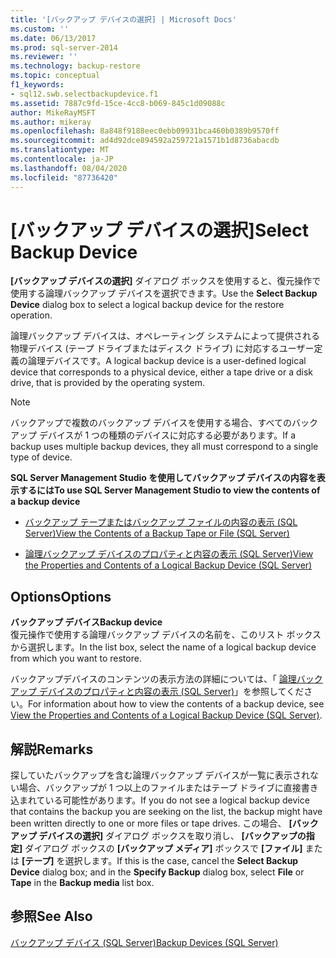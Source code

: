 ```yaml
---
title: '[バックアップ デバイスの選択] | Microsoft Docs'
ms.custom: ''
ms.date: 06/13/2017
ms.prod: sql-server-2014
ms.reviewer: ''
ms.technology: backup-restore
ms.topic: conceptual
f1_keywords:
- sql12.swb.selectbackupdevice.f1
ms.assetid: 7887c9fd-15ce-4cc8-b069-845c1d09088c
author: MikeRayMSFT
ms.author: mikeray
ms.openlocfilehash: 8a848f9188eec0ebb09931bca460b0389b9570ff
ms.sourcegitcommit: ad4d92dce894592a259721a1571b1d8736abacdb
ms.translationtype: MT
ms.contentlocale: ja-JP
ms.lasthandoff: 08/04/2020
ms.locfileid: "87736420"
---
```

# <a name="select-backup-device"></a><span data-ttu-id="7958f-102">[バックアップ デバイスの選択]</span><span class="sxs-lookup"><span data-stu-id="7958f-102">Select Backup Device</span></span>
  <span data-ttu-id="7958f-103">**[バックアップ デバイスの選択]** ダイアログ ボックスを使用すると、復元操作で使用する論理バックアップ デバイスを選択できます。</span><span class="sxs-lookup"><span data-stu-id="7958f-103">Use the **Select Backup Device** dialog box to select a logical backup device for the restore operation.</span></span>  
  
 <span data-ttu-id="7958f-104">論理バックアップ デバイスは、オペレーティング システムによって提供される物理デバイス (テープ ドライブまたはディスク ドライブ) に対応するユーザー定義の論理デバイスです。</span><span class="sxs-lookup"><span data-stu-id="7958f-104">A logical backup device is a user-defined logical device that corresponds to a physical device, either a tape drive or a disk drive, that is provided by the operating system.</span></span>  
  
> [!NOTE]  
>  <span data-ttu-id="7958f-105">バックアップで複数のバックアップ デバイスを使用する場合、すべてのバックアップ デバイスが 1 つの種類のデバイスに対応する必要があります。</span><span class="sxs-lookup"><span data-stu-id="7958f-105">If a backup uses multiple backup devices, they all must correspond to a single type of device.</span></span>  
  
 <span data-ttu-id="7958f-106">**SQL Server Management Studio を使用してバックアップ デバイスの内容を表示するには**</span><span class="sxs-lookup"><span data-stu-id="7958f-106">**To use SQL Server Management Studio to view the contents of a backup device**</span></span>  
  
-   [<span data-ttu-id="7958f-107">バックアップ テープまたはバックアップ ファイルの内容の表示 &#40;SQL Server&#41;</span><span class="sxs-lookup"><span data-stu-id="7958f-107">View the Contents of a Backup Tape or File &#40;SQL Server&#41;</span></span>](view-the-contents-of-a-backup-tape-or-file-sql-server.md)  
  
-   [<span data-ttu-id="7958f-108">論理バックアップ デバイスのプロパティと内容の表示 &#40;SQL Server&#41;</span><span class="sxs-lookup"><span data-stu-id="7958f-108">View the Properties and Contents of a Logical Backup Device &#40;SQL Server&#41;</span></span>](view-the-properties-and-contents-of-a-logical-backup-device-sql-server.md)  
  
## <a name="options"></a><span data-ttu-id="7958f-109">Options</span><span class="sxs-lookup"><span data-stu-id="7958f-109">Options</span></span>  
 <span data-ttu-id="7958f-110">**バックアップ デバイス**</span><span class="sxs-lookup"><span data-stu-id="7958f-110">**Backup device**</span></span>  
 <span data-ttu-id="7958f-111">復元操作で使用する論理バックアップ デバイスの名前を、このリスト ボックスから選択します。</span><span class="sxs-lookup"><span data-stu-id="7958f-111">In the list box, select the name of a logical backup device from which you want to restore.</span></span>  
  
 <span data-ttu-id="7958f-112">バックアップデバイスのコンテンツの表示方法の詳細については、「 [論理バックアップ デバイスのプロパティと内容の表示 &#40;SQL Server&#41;](view-the-properties-and-contents-of-a-logical-backup-device-sql-server.md)」を参照してください。</span><span class="sxs-lookup"><span data-stu-id="7958f-112">For information about how to view the contents of a backup device, see [View the Properties and Contents of a Logical Backup Device &#40;SQL Server&#41;](view-the-properties-and-contents-of-a-logical-backup-device-sql-server.md).</span></span>  
  
## <a name="remarks"></a><span data-ttu-id="7958f-113">解説</span><span class="sxs-lookup"><span data-stu-id="7958f-113">Remarks</span></span>  
 <span data-ttu-id="7958f-114">探していたバックアップを含む論理バックアップ デバイスが一覧に表示されない場合、バックアップが 1 つ以上のファイルまたはテープ ドライブに直接書き込まれている可能性があります。</span><span class="sxs-lookup"><span data-stu-id="7958f-114">If you do not see a logical backup device that contains the backup you are seeking on the list, the backup might have been written directly to one or more files or tape drives.</span></span> <span data-ttu-id="7958f-115">この場合、 **[バックアップ デバイスの選択]** ダイアログ ボックスを取り消し、 **[バックアップの指定]** ダイアログ ボックスの **[バックアップ メディア]** ボックスで **[ファイル]** または **[テープ]** を選択します。</span><span class="sxs-lookup"><span data-stu-id="7958f-115">If this is the case, cancel the **Select Backup Device** dialog box; and in the **Specify Backup** dialog box, select **File** or **Tape** in the **Backup media** list box.</span></span>  
  
## <a name="see-also"></a><span data-ttu-id="7958f-116">参照</span><span class="sxs-lookup"><span data-stu-id="7958f-116">See Also</span></span>  
 [<span data-ttu-id="7958f-117">バックアップ デバイス &#40;SQL Server&#41;</span><span class="sxs-lookup"><span data-stu-id="7958f-117">Backup Devices &#40;SQL Server&#41;</span></span>](backup-devices-sql-server.md)  
  
  
